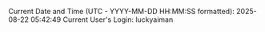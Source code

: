 Current Date and Time (UTC - YYYY-MM-DD HH:MM:SS formatted): 2025-08-22 05:42:49
Current User's Login: luckyaiman

